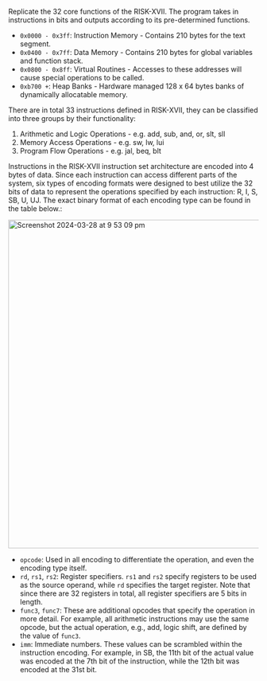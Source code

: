 Replicate the 32 core functions of the RISK-XVII. The program takes in instructions in bits and outputs according to its pre-determined functions.

- `0x0000 - 0x3ff`: Instruction Memory - Contains 210 bytes for the text segment.
- `0x0400 - 0x7ff`: Data Memory - Contains 210 bytes for global variables and function stack.
- `0x0800 - 0x8ff`: Virtual Routines - Accesses to these addresses will cause special operations to be called.
- `0xb700 +`: Heap Banks - Hardware managed 128 x 64 bytes banks of dynamically allocatable memory.


There are in total 33 instructions defined in RISK-XVII, they can be classified into three groups by their functionality:
1. Arithmetic and Logic Operations - e.g. add, sub, and, or, slt, sll
2. Memory Access Operations - e.g. sw, lw, lui
3. Program Flow Operations - e.g. jal, beq, blt

Instructions in the RISK-XVII instruction set architecture are encoded into 4 bytes of data. Since each instruction can access different parts of the system, six types of encoding formats were designed to best utilize the 32 bits of data to represent the operations specified by each instruction: R, I, S, SB, U, UJ. The exact binary format of each encoding type can be found in the table below.:

<img width="660" alt="Screenshot 2024-03-28 at 9 53 09 pm" src="https://github.com/KimberlieFu/VM_RiskXVII/assets/89679326/73b42524-cce9-4804-a7ce-b819845a378b">

- `opcode`: Used in all encoding to differentiate the operation, and even the encoding type itself.
- `rd`, `rs1`, `rs2`: Register specifiers. `rs1` and `rs2` specify registers to be used as the source operand, while `rd` specifies the target register. Note that since there are 32 registers in total, all register specifiers are 5 bits in length.
- `func3`, `func7`: These are additional opcodes that specify the operation in more detail. For example, all arithmetic instructions may use the same opcode, but the actual operation, e.g., add, logic shift, are defined by the value of `func3`.
- `imm`: Immediate numbers. These values can be scrambled within the instruction encoding. For example, in SB, the 11th bit of the actual value was encoded at the 7th bit of the instruction, while the 12th bit was encoded at the 31st bit.
